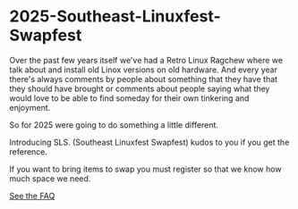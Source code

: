 # 2025-Southeast-Linuxfest-Swapfest

Over the past few years itself we've had a Retro Linux Ragchew where we talk about and install old Linox versions on old hardware.
And every year there's always comments by people about something that they have that they should have brought or comments about people saying what they would love to be able to find someday for their own tinkering and enjoyment. 

So for 2025 were going to do something a little different.

Introducing SLS. (Southeast Linuxfest Swapfest)
kudos to you if you get the reference.

If you want to bring items to swap you must register so that we know how much space we need.

[See the FAQ](https://github.com/q5sys/2025-Southeast-Linuxfest-Swapfest/blob/main/faq.md)


